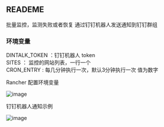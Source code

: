 ## READEME 
批量监控，监测失败或者恢复 通过钉钉机器人发送通知到钉钉群组  

### 环境变量 
DINTALK_TOKEN ：钉钉机器人 token  
SITES ： 监控的网站列表，一行一个  
CRON_ENTRY : 每几分钟执行一次，默认3分钟执行一次  值为数字
 
Rancher 配置环境变量

![image](http://oo6biiqlb.bkt.clouddn.com/web-monitor-rancher.png)

钉钉机器人通知示例  

![image](http://oo6biiqlb.bkt.clouddn.com/web-monitor-dingtalk.png)
